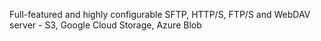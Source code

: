Full-featured and highly configurable SFTP, HTTP/S, FTP/S and WebDAV server - S3, Google Cloud Storage, Azure Blob
